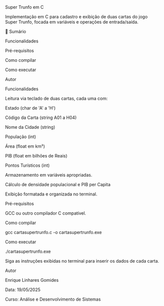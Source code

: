 Super Trunfo em C



Implementação em C para cadastro e exibição de duas cartas do jogo Super Trunfo, focada em variáveis e operações de entrada/saída.

📑 Sumário

Funcionalidades

Pré-requisitos

Como compilar

Como executar

Autor

Funcionalidades

Leitura via teclado de duas cartas, cada uma com:

Estado (char de 'A' a 'H')

Código da Carta (string A01 a H04)

Nome da Cidade (string)

População (int)

Área (float em km²)

PIB (float em bilhões de Reais)

Pontos Turísticos (int)

Armazenamento em variáveis apropriadas.

Cálculo de densidade populacional e PIB per Capita

Exibição formatada e organizada no terminal.

Pré-requisitos

GCC ou outro compilador C compatível.

Como compilar

gcc cartasupertrunfo.c -o cartasupertrunfo.exe

Como executar

./cartasupertrunfo.exe

Siga as instruções exibidas no terminal para inserir os dados de cada carta.

Autor

Enrique Linhares Gomides

Data: 19/05/2025

Curso: Análise e Desenvolvimento de Sistemas